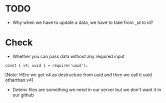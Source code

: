 # TODO

- Why when we have to update a data, we have to take from _id to id?

# Check
- Whether you can pass data without any  required input

```
const { v4: uuid } = require('uuid');
```

[Note: HEre we get v4 as destructure from uuid and then we call it uuid otherthan v4]

- Dotenv files are something we need in our server but we don't want it in our github